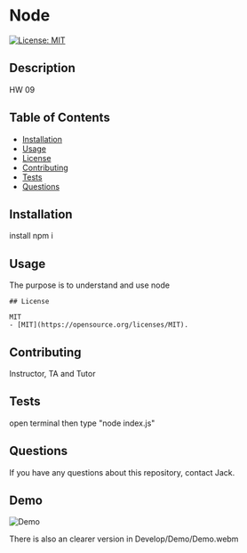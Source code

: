 # Node

  [![License: MIT](https://img.shields.io/badge/License-MIT-yellow.svg)](https://opensource.org/licenses/MIT)

  ## Description
  HW 09

  ## Table of Contents
  - [Installation](#installation)
  - [Usage](#usage)
  - [License](#license)
  - [Contributing](#contributing)
  - [Tests](#tests)
  - [Questions](#questions)

  ## Installation
  install npm i 

  ## Usage
  The purpose is to understand and use node

  
    ## License

    MIT
    - [MIT](https://opensource.org/licenses/MIT).
    

  ## Contributing
  Instructor, TA and Tutor

  ## Tests
  open terminal then type "node index.js"

  ## Questions
  If you have any questions about this repository, contact Jack.

  ## Demo
  ![Demo](./Develop/Demo/Demo-gif.gif)

  There is also an clearer version in Develop/Demo/Demo.webm
  
